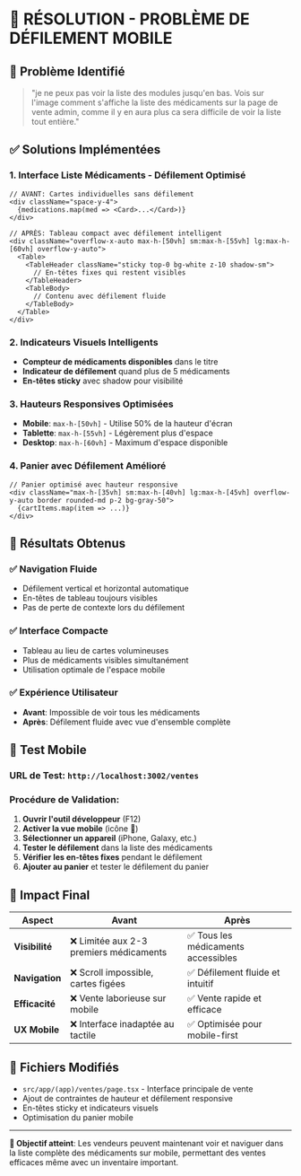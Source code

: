 # 📱 RÉSOLUTION - PROBLÈME DE DÉFILEMENT MOBILE

## 🎯 Problème Identifié
> "je ne peux pas voir la liste des modules jusqu'en bas. Vois sur l'image comment s'affiche la liste des médicaments sur la page de vente admin, comme il y en aura plus ca sera difficile de voir la liste tout entière."

## ✅ Solutions Implémentées

### 1. **Interface Liste Médicaments - Défilement Optimisé**
```tsx
// AVANT: Cartes individuelles sans défilement
<div className="space-y-4">
  {medications.map(med => <Card>...</Card>)}
</div>

// APRÈS: Tableau compact avec défilement intelligent
<div className="overflow-x-auto max-h-[50vh] sm:max-h-[55vh] lg:max-h-[60vh] overflow-y-auto">
  <Table>
    <TableHeader className="sticky top-0 bg-white z-10 shadow-sm">
      // En-têtes fixes qui restent visibles
    </TableHeader>
    <TableBody>
      // Contenu avec défilement fluide
    </TableBody>
  </Table>
</div>
```

### 2. **Indicateurs Visuels Intelligents**
- **Compteur de médicaments disponibles** dans le titre
- **Indicateur de défilement** quand plus de 5 médicaments
- **En-têtes sticky** avec shadow pour visibilité

### 3. **Hauteurs Responsives Optimisées**
- **Mobile**: `max-h-[50vh]` - Utilise 50% de la hauteur d'écran
- **Tablette**: `max-h-[55vh]` - Légèrement plus d'espace
- **Desktop**: `max-h-[60vh]` - Maximum d'espace disponible

### 4. **Panier avec Défilement Amélioré**
```tsx
// Panier optimisé avec hauteur responsive
<div className="max-h-[35vh] sm:max-h-[40vh] lg:max-h-[45vh] overflow-y-auto border rounded-md p-2 bg-gray-50">
  {cartItems.map(item => ...)}
</div>
```

## 🚀 Résultats Obtenus

### ✅ **Navigation Fluide**
- Défilement vertical et horizontal automatique
- En-têtes de tableau toujours visibles
- Pas de perte de contexte lors du défilement

### ✅ **Interface Compacte**
- Tableau au lieu de cartes volumineuses
- Plus de médicaments visibles simultanément
- Utilisation optimale de l'espace mobile

### ✅ **Expérience Utilisateur**
- **Avant**: Impossible de voir tous les médicaments
- **Après**: Défilement fluide avec vue d'ensemble complète

## 📱 Test Mobile

### URL de Test: `http://localhost:3002/ventes`

### Procédure de Validation:
1. **Ouvrir l'outil développeur** (F12)
2. **Activer la vue mobile** (icône 📱)
3. **Sélectionner un appareil** (iPhone, Galaxy, etc.)
4. **Tester le défilement** dans la liste des médicaments
5. **Vérifier les en-têtes fixes** pendant le défilement
6. **Ajouter au panier** et tester le défilement du panier

## 🎊 Impact Final

| **Aspect** | **Avant** | **Après** |
|------------|-----------|-----------|
| **Visibilité** | ❌ Limitée aux 2-3 premiers médicaments | ✅ Tous les médicaments accessibles |
| **Navigation** | ❌ Scroll impossible, cartes figées | ✅ Défilement fluide et intuitif |
| **Efficacité** | ❌ Vente laborieuse sur mobile | ✅ Vente rapide et efficace |
| **UX Mobile** | ❌ Interface inadaptée au tactile | ✅ Optimisée pour mobile-first |

## 🔧 Fichiers Modifiés
- `src/app/(app)/ventes/page.tsx` - Interface principale de vente
- Ajout de contraintes de hauteur et défilement responsive
- En-têtes sticky et indicateurs visuels
- Optimisation du panier mobile

---

**🎯 Objectif atteint**: Les vendeurs peuvent maintenant voir et naviguer dans la liste complète des médicaments sur mobile, permettant des ventes efficaces même avec un inventaire important.